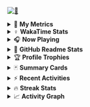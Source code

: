 [![🐙](https://hits.seeyoufarm.com/api/count/incr/badge.svg?url=https%3A%2F%2Fgithub.com%2Fktnkk%2Fhit-counter&count_bg=%23070707&title_bg=%23070707&icon=&icon_color=%23E7E7E7&title=visitors&edge_flat=true)](https://hits.seeyoufarm.com)

<details>
  <summary>🎼 <strong>My Metrics</strong></summary>
  
  <br>
  
 ![🐳](https://github.com/ktnkk/ktnkk/blob/main/github-metrics.svg)
  
  ***
</details>

<details>
  <summary>♀️ <strong>WakaTime Stats</strong></summary>
  
  <br>
  
<!--START_SECTION:waka-->
**🐱 My GitHub Data** 

> 🏆 1,473 Contributions in the Year 2021
 > 
> 📦 1.7 MB Used in GitHub's Storage 
 > 
> 💼 Opted to Hire
 > 
> 📜 9 Public Repositories 
 > 
> 🔑 23 Private Repositories  
 > 
**I'm a Night 🦉** 

```text
🌞 Morning    667 commits    ██████████░░░░░░░░░░░░░░░   43.09% 
🌆 Daytime    100 commits    █░░░░░░░░░░░░░░░░░░░░░░░░   6.46% 
🌃 Evening    318 commits    █████░░░░░░░░░░░░░░░░░░░░   20.54% 
🌙 Night      463 commits    ███████░░░░░░░░░░░░░░░░░░   29.91%

```
📅 **I'm Most Productive on Friday** 

```text
Monday       196 commits    ███░░░░░░░░░░░░░░░░░░░░░░   12.66% 
Tuesday      211 commits    ███░░░░░░░░░░░░░░░░░░░░░░   13.63% 
Wednesday    260 commits    ████░░░░░░░░░░░░░░░░░░░░░   16.8% 
Thursday     262 commits    ████░░░░░░░░░░░░░░░░░░░░░   16.93% 
Friday       270 commits    ████░░░░░░░░░░░░░░░░░░░░░   17.44% 
Saturday     205 commits    ███░░░░░░░░░░░░░░░░░░░░░░   13.24% 
Sunday       144 commits    ██░░░░░░░░░░░░░░░░░░░░░░░   9.3%

```


📊 **This Week I Spent My Time On** 

```text
⌚︎ Time Zone: America/New_York

💬 Programming Languages: 
Other                    68 hrs 42 mins      █████████████████████░░░░   85.03% 
JavaScript               9 hrs 22 mins       ███░░░░░░░░░░░░░░░░░░░░░░   11.61% 
Markdown                 1 hr 13 mins        ░░░░░░░░░░░░░░░░░░░░░░░░░   1.52% 
Docker                   23 mins             ░░░░░░░░░░░░░░░░░░░░░░░░░   0.49% 
HTML                     18 mins             ░░░░░░░░░░░░░░░░░░░░░░░░░   0.39%

🔥 Editors: 
Browser                  68 hrs 26 mins      █████████████████████░░░░   84.7% 
IntelliJ                 12 hrs 22 mins      ███░░░░░░░░░░░░░░░░░░░░░░   15.3%

💻 Operating System: 
Mac                      80 hrs 48 mins      █████████████████████████   100.0%

```


 Last Updated on 01/10/2021
<!--END_SECTION:waka-->
  
  ***
</details>


<details>
  <summary>🎧 <strong>Now Playing</strong></summary>
  
  <br>
  
 [![🐟](https://spotify-github-profile.vercel.app/api/view?uid=31ybvkrtg6lpzufa4ap3lug3xjfy&cover_image=true&theme=default)](https://open.spotify.com/user/31ybvkrtg6lpzufa4ap3lug3xjfy?si=4d057bb568954fa5)
  
  ***
</details>

<details>
  <summary>🌟 <strong>GitHub Readme Stats</strong></summary>
  
  <br>
  
 <p align="left"> 
  <img alt="🐠" src="https://github-readme-stats.vercel.app/api?username=ktnkk&count_private=true&show_icons=true&theme=dark&include_all_commits=true" />
  <img alt="🐟" src="https://github-readme-stats.vercel.app/api/top-langs/?username=ktnkk&layout=compact&theme=dark&langs_count=10&hide=HTML,CSS,SCSS" />
</p>
  
  ***
</details>

<details>
  <summary>🏆 <strong>Profile Trophies</strong></summary>
  
  <br>
  
  [![🐬](https://github-profile-trophy.vercel.app/?username=ktnkk&rank=SECRET,SSS,SS,S,AAA,AA,A&theme=darkhub&row=1&margin-w=10&no-bg=true)](https://github.com/ryo-ma/github-profile-trophy)
  
  ***
</details>

<details>
  <summary>🃏 <strong>Summary Cards</strong></summary>
  
  <br>
  
  ![🐋](https://github-profile-summary-cards.vercel.app/api/cards/profile-details?username=ktnkk&theme=github_dark)
  ![🦑](https://github-profile-summary-cards.vercel.app/api/cards/repos-per-language?username=ktnkk&theme=github_dark)
  ![🦭](https://github-profile-summary-cards.vercel.app/api/cards/most-commit-language?username=ktnkk&theme=github_dark)
  ![🦀](https://github-profile-summary-cards.vercel.app/api/cards/stats?username=ktnkk&theme=github_dark)
  ![🦈](https://github-profile-summary-cards.vercel.app/api/cards/productive-time?username=ktnkk&theme=github_dark)
  
  ***
</details>

<details>
  <summary>⚡ <strong>Recent Activities</strong></summary>
  
  <br>
  
  <!--START_SECTION:activity-->
1. 🎉 Merged PR [#1](https://github.com/ktnkk/blog.fashion/pull/1) in [ktnkk/blog.fashion](https://github.com/ktnkk/blog.fashion)
2. 💪 Opened PR [#1](https://github.com/ktnkk/blog.fashion/pull/1) in [ktnkk/blog.fashion](https://github.com/ktnkk/blog.fashion)
3. ❗️ Closed issue [#9](https://github.com/ktnkk/blog/issues/9) in [ktnkk/blog](https://github.com/ktnkk/blog)
4. 🗣 Commented on [#9](https://github.com/ktnkk/blog/issues/9) in [ktnkk/blog](https://github.com/ktnkk/blog)
5. 🎉 Merged PR [#1](https://github.com/ktnkk/blog.onsen/pull/1) in [ktnkk/blog.onsen](https://github.com/ktnkk/blog.onsen)
6. 💪 Opened PR [#1](https://github.com/ktnkk/blog.onsen/pull/1) in [ktnkk/blog.onsen](https://github.com/ktnkk/blog.onsen)
7. 🎉 Merged PR [#1](https://github.com/ktnkk/blog.tech/pull/1) in [ktnkk/blog.tech](https://github.com/ktnkk/blog.tech)
8. 💪 Opened PR [#1](https://github.com/ktnkk/blog.tech/pull/1) in [ktnkk/blog.tech](https://github.com/ktnkk/blog.tech)
9. ❗️ Closed issue [#6](https://github.com/ktnkk/blog/issues/6) in [ktnkk/blog](https://github.com/ktnkk/blog)
10. 🗣 Commented on [#6](https://github.com/ktnkk/blog/issues/6) in [ktnkk/blog](https://github.com/ktnkk/blog)
<!--END_SECTION:activity-->
  
***
</details>

<details>
  <summary>🔥 <strong>Streak Stats</strong></summary>
  
  <br>
  
  [![🐠](http://github-readme-streak-stats.herokuapp.com?user=ktnkk&theme=dark)](https://git.io/streak-stats)
  
  ***
</details>

<details>
  <summary>📈 <strong>Activity Graph</strong></summary>
  
  <br>
  
  [![🐡](https://activity-graph.herokuapp.com/graph?username=ktnkk&theme=xcode)](https://github.com/ashutosh00710/github-readme-activity-graph)
  
  ***
</details>
